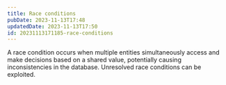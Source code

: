 ```yaml
---
title: Race conditions
pubDate: 2023-11-13T17:48
updatedDate: 2023-11-13T17:50
id: 20231113171185-race-conditions
---
```


A race condition occurs when multiple entities simultaneously access and make decisions based on a shared value, potentially causing inconsistencies in the database. Unresolved race conditions can be exploited.
